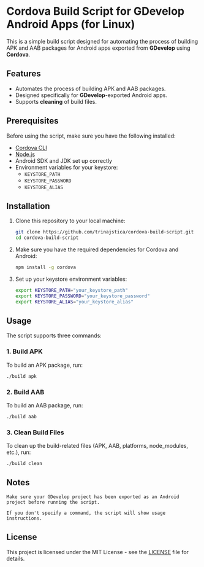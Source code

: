 # Cordova Build Script for GDevelop Android Apps (for Linux)

This is a simple build script designed for automating the process of building APK and AAB packages for Android apps exported from **GDevelop** using **Cordova**.

## Features
- Automates the process of building APK and AAB packages.
- Designed specifically for **GDevelop**-exported Android apps.
- Supports **cleaning** of build files.

## Prerequisites
Before using the script, make sure you have the following installed:

- [Cordova CLI](https://cordova.apache.org/)
- [Node.js](https://nodejs.org/)
- Android SDK and JDK set up correctly
- Environment variables for your keystore:
  - `KEYSTORE_PATH`
  - `KEYSTORE_PASSWORD`
  - `KEYSTORE_ALIAS`

## Installation

1. Clone this repository to your local machine:
    ```bash
    git clone https://github.com/trinajstica/cordova-build-script.git
    cd cordova-build-script
    ```

2. Make sure you have the required dependencies for Cordova and Android:
    ```bash
    npm install -g cordova
    ```

3. Set up your keystore environment variables:
    ```bash
    export KEYSTORE_PATH="your_keystore_path"
    export KEYSTORE_PASSWORD="your_keystore_password"
    export KEYSTORE_ALIAS="your_keystore_alias"
    ```

## Usage

The script supports three commands:

### 1. Build APK
To build an APK package, run:
```bash
./build apk
```

### 2. Build AAB

To build an AAB package, run:
```bash
./build aab
```

### 3. Clean Build Files

To clean up the build-related files (APK, AAB, platforms, node_modules, etc.), run:
```bash
./build clean
```

## Notes

    Make sure your GDevelop project has been exported as an Android project before running the script.

    If you don't specify a command, the script will show usage instructions.

## License

This project is licensed under the MIT License - see the [LICENSE](LICENSE) file for details.

